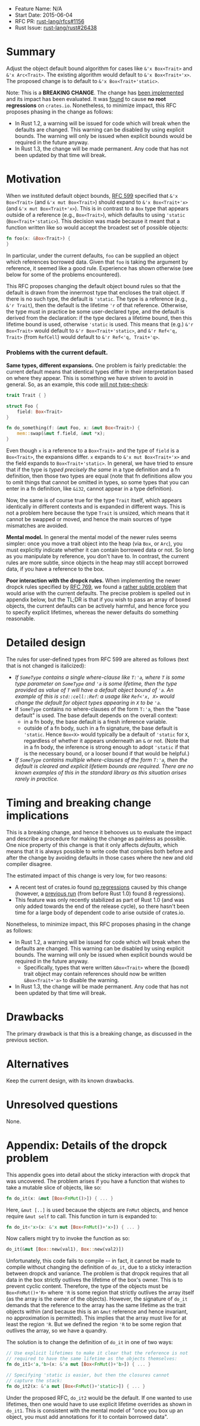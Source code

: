 - Feature Name: N/A
- Start Date: 2015-06-04
- RFC PR: [rust-lang/rfcs#1156](https://github.com/rust-lang/rfcs/pull/1156)
- Rust Issue: [rust-lang/rust#26438](https://github.com/rust-lang/rust/issues/26438)

# Summary

Adjust the object default bound algorithm for cases like `&'x
Box<Trait>` and `&'x Arc<Trait>`. The existing algorithm would default
to `&'x Box<Trait+'x>`. The proposed change is to default to `&'x
Box<Trait+'static>`.

Note: This is a **BREAKING CHANGE**. The change has
[been implemented][branch] and its impact has been evaluated. It was
[found][crater] to cause **no root regressions** on `crates.io`.
Nonetheless, to minimize impact, this RFC proposes phasing in the
change as follows:

- In Rust 1.2, a warning will be issued for code which will break when the
  defaults are changed. This warning can be disabled by using explicit
  bounds. The warning will only be issued when explicit bounds would be required
  in the future anyway.
- In Rust 1.3, the change will be made permanent. Any code that has
  not been updated by that time will break.

# Motivation

When we instituted default object bounds, [RFC 599] specified that
`&'x Box<Trait>` (and `&'x mut Box<Trait>`) should expand to `&'x
Box<Trait+'x>` (and `&'x mut Box<Trait+'x>`). This is in contrast to a
`Box` type that appears outside of a reference (e.g., `Box<Trait>`),
which defaults to using `'static` (`Box<Trait+'static>`). This
decision was made because it meant that a function written like so
would accept the broadest set of possible objects:

```rust
fn foo(x: &Box<Trait>) {
}
```

In particular, under the current defaults, `foo` can be supplied an
object which references borrowed data. Given that `foo` is taking the
argument by reference, it seemed like a good rule. Experience has
shown otherwise (see below for some of the problems encountered).

This RFC proposes changing the default object bound rules so that the
default is drawn from the innermost type that encloses the trait
object. If there is no such type, the default is `'static`. The type
is a reference (e.g., `&'r Trait`), then the default is the lifetime
`'r` of that reference. Otherwise, the type must in practice be some
user-declared type, and the default is derived from the declaration:
if the type declares a lifetime bound, then this lifetime bound is
used, otherwise `'static` is used. This means that (e.g.) `&'r
Box<Trait>` would default to `&'r Box<Trait+'static>`, and `&'r
Ref<'q, Trait>` (from `RefCell`) would default to `&'r Ref<'q,
Trait+'q>`.

### Problems with the current default.

**Same types, different expansions.** One problem is fairly
predictable: the current default means that identical types differ in
their interpretation based on where they appear. This is something we
have striven to avoid in general. So, as an example, this code
[will not type-check](http://is.gd/Yaak1l):

```rust
trait Trait { }

struct Foo {
    field: Box<Trait>
}

fn do_something(f: &mut Foo, x: &mut Box<Trait>) {
    mem::swap(&mut f.field, &mut *x);
}
```

Even though `x` is a reference to a `Box<Trait>` and the type of
`field` is a `Box<Trait>`, the expansions differ. `x` expands to `&'x
mut Box<Trait+'x>` and the field expands to `Box<Trait+'static>`.  In
general, we have tried to ensure that if the type is *typed precisely
the same* in a type definition and a fn definition, then those two
types are equal (note that fn definitions allow you to omit things
that cannot be omitted in types, so some types that you can enter in a
fn definition, like `&i32`, cannot appear in a type definition).

Now, the same is of course true for the type `Trait` itself, which
appears identically in different contexts and is expanded in different
ways. This is not a problem here because the type `Trait` is unsized,
which means that it cannot be swapped or moved, and hence the main
sources of type mismatches are avoided.

**Mental model.** In general the mental model of the newer rules seems
simpler: once you move a trait object into the heap (via `Box`, or
`Arc`), you must explicitly indicate whether it can contain borrowed
data or not.  So long as you manipulate by reference, you don't have
to. In contrast, the current rules are more subtle, since objects in
the heap may still accept borrowed data, if you have a reference to
the box.

**Poor interaction with the dropck rules.** When implementing the
newer dropck rules specified by [RFC 769], we found a
[rather subtle problem] that would arise with the current defaults.
The precise problem is spelled out in appendix below, but the TL;DR is
that if you wish to pass an array of boxed objects, the current
defaults can be actively harmful, and hence force you to specify
explicit lifetimes, whereas the newer defaults do something
reasonable.

# Detailed design

The rules for user-defined types from RFC 599 are altered as follows
(text that is not changed is italicized):

- *If `SomeType` contains a single where-clause like `T:'a`, where
  `T` is some type parameter on `SomeType` and `'a` is some
  lifetime, then the type provided as value of `T` will have a
  default object bound of `'a`. An example of this is
  `std::cell::Ref`: a usage like `Ref<'x, X>` would change the
  default for object types appearing in `X` to be `'a`.*
- If `SomeType` contains no where-clauses of the form `T:'a`, then
  the "base default" is used. The base default depends on the overall context:
  - in a fn body, the base default is a fresh inference variable.
  - outside of a fn body, such in a fn signature, the base default
    is `'static`.
  Hence `Box<X>` would typically be a default of `'static` for `X`,
  regardless of whether it appears underneath an `&` or not.
  (Note that in a fn body, the inference is strong enough to adopt `'static`
  if that is the necessary bound, or a looser bound if that would be helpful.)
- *If `SomeType` contains multiple where-clauses of the form `T:'a`,
  then the default is cleared and explicit lifetiem bounds are
  required. There are no known examples of this in the standard
  library as this situation arises rarely in practice.*

# Timing and breaking change implications

This is a breaking change, and hence it behooves us to evaluate the
impact and describe a procedure for making the change as painless as
possible. One nice property of this change is that it only affects
*defaults*, which means that it is always possible to write code that
compiles both before and after the change by avoiding defaults in
those cases where the new and old compiler disagree.

The estimated impact of this change is very low, for two reasons:
- A recent test of crates.io found [no regressions][crater] caused by
  this change (however, a [previous run] (from before Rust 1.0) found 8
  regressions).
- This feature was only recently stabilized as part of Rust 1.0 (and
  was only added towards the end of the release cycle), so there
  hasn't been time for a large body of dependent code to arise
  outside of crates.io.

Nonetheless, to minimize impact, this RFC proposes phasing in the
change as follows:

- In Rust 1.2, a warning will be issued for code which will break when the
  defaults are changed. This warning can be disabled by using explicit
  bounds. The warning will only be issued when explicit bounds would be required
  in the future anyway.
  - Specifically, types that were written `&Box<Trait>` where the
    (boxed) trait object may contain references should now be written
    `&Box<Trait+'a>` to disable the warning.
- In Rust 1.3, the change will be made permanent. Any code that has
  not been updated by that time will break.

# Drawbacks

The primary drawback is that this is a breaking change, as discussed
in the previous section.

# Alternatives

Keep the current design, with its known drawbacks.

# Unresolved questions

None.

# Appendix: Details of the dropck problem

This appendix goes into detail about the sticky interaction with
dropck that was uncovered. The problem arises if you have a function
that wishes to take a mutable slice of objects, like so:

```rust
fn do_it(x: &mut [Box<FnMut()>]) { ... }
```

Here, `&mut [..]` is used because the objects are `FnMut` objects, and
hence require `&mut self` to call. This function in turn is expanded
to:

```rust
fn do_it<'x>(x: &'x mut [Box<FnMut()+'x>]) { ... }
```

Now callers might try to invoke the function as so:

```rust
do_it(&mut [Box::new(val1), Box::new(val2)])
```

Unfortunately, this code fails to compile -- in fact, it cannot be
made to compile without changing the definition of `do_it`, due to a
sticky interaction between dropck and variance. The problem is that
dropck requires that all data in the box strictly outlives the
lifetime of the box's owner. This is to prevent cyclic
content. Therefore, the type of the objects must be `Box<FnMut()+'R>`
where `'R` is some region that strictly outlives the array itself (as
the array is the owner of the objects).  However, the signature of
`do_it` demands that the reference to the array has the same lifetime
as the trait objects within (and because this is an `&mut` reference
and hence invariant, no approximation is permitted). This implies that
the array must live for at least the region `'R`. But we defined the
region `'R` to be some region that outlives the array, so we have a
quandry.

The solution is to change the definition of `do_it` in one of two
ways:

```rust
// Use explicit lifetimes to make it clear that the reference is not
// required to have the same lifetime as the objects themselves:
fn do_it1<'a,'b>(x: &'a mut [Box<FnMut()+'b>]) { ... }

// Specifying 'static is easier, but then the closures cannot
// capture the stack:
fn do_it2(x: &'a mut [Box<FnMut()+'static>]) { ... }
```

Under the proposed RFC, `do_it2` would be the default.  If one wanted
to use lifetimes, then one would have to use explicit lifetime
overrides as shown in `do_it1`. This is consistent with the mental
model of "once you box up an object, you must add annotations for it
to contain borrowed data".

[RFC 599]: 0599-default-object-bound.md
[RFC 769]: 0769-sound-generic-drop.md
[rather subtle problem]: https://github.com/rust-lang/rust/pull/25212#issuecomment-100244929
[crater]: https://gist.github.com/brson/085d84d43c6a9a8d4dc3
[branch]: https://github.com/nikomatsakis/rust/tree/better-object-defaults
[previous run]: https://gist.github.com/brson/80f9b80acef2e7ab37ee
[RFC 1122]: https://github.com/rust-lang/rfcs/pull/1122
